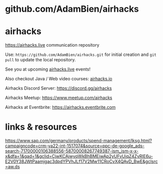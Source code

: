 # github.com/AdamBien/airhacks
airhacks
========

https://airhacks.live communication repository

Use: `https://github.com/AdamBien/airhacks.git` for initial creation and `git pull` to update the local repository.

See you at upcoming [airhacks.live](https://airhacks.live) events! 

Also checkout Java / Web video courses: [airhacks.io](http://airhacks.io) 

Airhacks Discord Server: https://discord.gg/airhacks

Airhacks Meetup: https://www.meetup.com/airhacks

Airhacks at Eventbrite: https://airhacks.eventbrite.com

# links & resources



https://www.sap.com/germany/products/spend-management/lksg.html?campaigncode=crm-ya22-int-1517074&source=ppc-de-google_ads-search-71700000106388556-58700008267749387-ism_ism-x-x-x&dfa=1&gad=1&gclid=CjwKCAjwyqWkBhBMEiwAp2yUFvUiqZ4ZyRlE6u-E2V0Y38JWtPaamjgac3dpdYPVhJLf17V2Mw11CRoCvX4QAvD_BwE&gclsrc=aw.ds